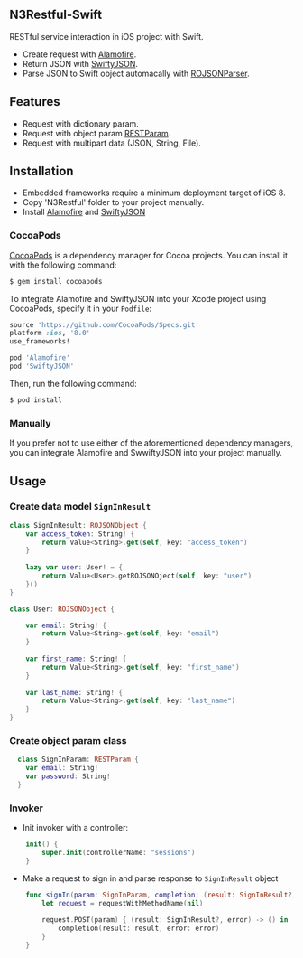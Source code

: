 ## N3Restful-Swift

RESTful service interaction in iOS project with Swift.

- Create request with [Alamofire](https://github.com/Alamofire/Alamofire).
- Return JSON with [SwiftyJSON](https://github.com/SwiftyJSON/SwiftyJSON).
- Parse JSON to Swift object automacally with [ROJSONParser](https://github.com/prine/ROJSONParser).


## Features

- Request with dictionary param.
- Request with object param [RESTParam](https://github.com/nguyenngocnhan90/N3Restful-Swift/blob/master/N3Restful/RESTParam.swift).
- Request with multipart data (JSON, String, File).


## Installation

- Embedded frameworks require a minimum deployment target of iOS 8.
- Copy 'N3Restful' folder to your project manually. 
- Install [Alamofire](https://github.com/Alamofire/Alamofire) and [SwiftyJSON](https://github.com/SwiftyJSON/SwiftyJSON)

### CocoaPods

[CocoaPods](http://cocoapods.org) is a dependency manager for Cocoa projects. You can install it with the following command:
```bash
$ gem install cocoapods
```

To integrate Alamofire and SwiftyJSON into your Xcode project using CocoaPods, specify it in your `Podfile`:

```ruby
source 'https://github.com/CocoaPods/Specs.git'
platform :ios, '8.0'
use_frameworks!

pod 'Alamofire'
pod 'SwiftyJSON'
```

Then, run the following command:

```bash
$ pod install
```

### Manually

If you prefer not to use either of the aforementioned dependency managers, you can integrate Alamofire and SwwiftyJSON into your project manually.


## Usage

### Create data model `SignInResult`

```swift
class SignInResult: ROJSONObject {
    var access_token: String! {
        return Value<String>.get(self, key: "access_token")
    }
    
    lazy var user: User! = {
        return Value<User>.getROJSONOject(self, key: "user")
    }()
}
```
```swift
class User: ROJSONObject {

    var email: String! {
        return Value<String>.get(self, key: "email")
    }
    
    var first_name: String! {
        return Value<String>.get(self, key: "first_name")
    }
    
    var last_name: String! {
        return Value<String>.get(self, key: "last_name")
    }
}
```

### Create object param class 

```swift
  class SignInParam: RESTParam {
    var email: String!
    var password: String!
  }
```

### Invoker

- Init invoker with a controller:
```swift
    init() {
        super.init(controllerName: "sessions")
    }
```

- Make a request to sign in and parse response to `SignInResult` object
```swift
    func signIn(param: SignInParam, completion: (result: SignInResult?, error: RESTError?) -> Void) {
        let request = requestWithMethodName(nil)
        
        request.POST(param) { (result: SignInResult?, error) -> () in
            completion(result: result, error: error)
        }
    }
```

